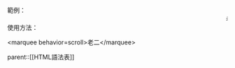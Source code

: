 範例：
<marquee behavior=scroll>老二</marquee>
使用方法：

\<marquee behavior=scroll\>老二\<\/marquee\>

parent::[[HTML語法表]]